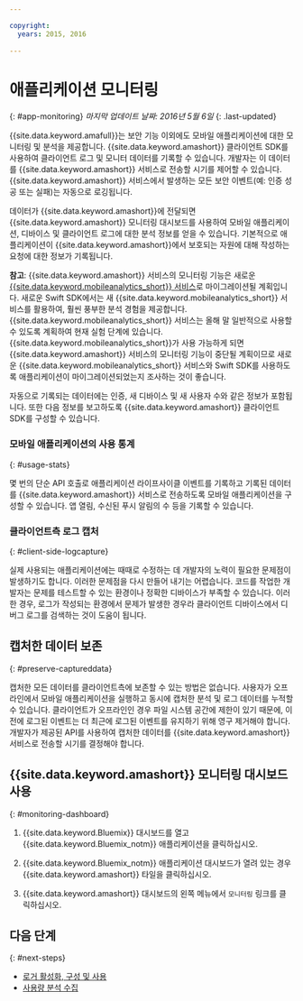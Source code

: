 ```yaml
---

copyright:
  years: 2015, 2016
  
---
```


# 애플리케이션 모니터링
{: #app-monitoring}
*마지막 업데이트 날짜: 2016년 5월 6일*
{: .last-updated}

{{site.data.keyword.amafull}}는 보안 기능 이외에도 모바일 애플리케이션에 대한 모니터링 및 분석을 제공합니다. {{site.data.keyword.amashort}} 클라이언트 SDK를 사용하여 클라이언트 로그 및 모니터 데이터를 기록할 수 있습니다. 개발자는 이 데이터를 {{site.data.keyword.amashort}} 서비스로 전송할 시기를 제어할 수 있습니다. {{site.data.keyword.amashort}} 서비스에서 발생하는 모든 보안 이벤트(예: 인증 성공 또는 실패)는 자동으로 로깅됩니다. 

데이터가 {{site.data.keyword.amashort}}에 전달되면 {{site.data.keyword.amashort}} 모니터링 대시보드를 사용하여 모바일 애플리케이션, 디바이스 및 클라이언트 로그에 대한 분석 정보를 얻을 수 있습니다. 기본적으로 애플리케이션이 {{site.data.keyword.amashort}}에서 보호되는 자원에 대해 작성하는 요청에 대한 정보가 기록됩니다.


**참고**: {{site.data.keyword.amashort}} 서비스의 모니터링 기능은 새로운 [{{site.data.keyword.mobileanalytics_short}} 서비스](https://console.ng.bluemix.net/catalog/services/mobile-analytics)로 마이그레이션될 계획입니다. 새로운 Swift SDK에서는 새 {{site.data.keyword.mobileanalytics_short}} 서비스를 활용하여, 훨씬 풍부한 분석 경험을 제공합니다. {{site.data.keyword.mobileanalytics_short}} 서비스는 올해 말 일반적으로 사용할 수 있도록 계획하여 현재 실험 단계에 있습니다. {{site.data.keyword.mobileanalytics_short}}가 사용 가능하게 되면 {{site.data.keyword.amashort}} 서비스의 모니터링 기능이 중단될 계획이므로 새로운 {{site.data.keyword.mobileanalytics_short}} 서비스와 Swift SDK를 사용하도록 애플리케이션이 마이그레이션되었는지 조사하는 것이 좋습니다. 


자동으로 기록되는 데이터에는 인증, 새 디바이스 및 새 사용자 수와 같은 정보가 포함됩니다. 또한 다음 정보를 보고하도록 {{site.data.keyword.amashort}} 클라이언트 SDK를 구성할 수 있습니다.

### 모바일 애플리케이션의 사용 통계
{: #usage-stats}

몇 번의 단순 API 호출로 애플리케이션 라이프사이클 이벤트를 기록하고 기록된 데이터를 {{site.data.keyword.amashort}} 서비스로 전송하도록 모바일 애플리케이션을 구성할 수 있습니다. 앱 열림, 수신된 푸시 알림의 수 등을 기록할 수 있습니다. 

### 클라이언트측 로그 캡처
{: #client-side-logcapture}

실제 사용되는 애플리케이션에는 때때로 수정하는 데 개발자의 노력이 필요한 문제점이 발생하기도 합니다. 이러한 문제점을 다시 만들어 내기는 어렵습니다. <!--in R&D.--> 코드를 작업한 개발자는 문제를 테스트할 수 있는 환경이나 정확한 디바이스가 부족할 수 있습니다. 이러한 경우, 로그가 작성되는 환경에서 문제가 발생한 경우라 클라이언트 디바이스에서 디버그 로그를 검색하는 것이 도움이 됩니다. 

## 캡처한 데이터 보존
{: #preserve-captureddata}

캡처한 모든 데이터를 클라이언트측에 보존할 수 있는 방법은 없습니다. 사용자가 오프라인에서 모바일 애플리케이션을 실행하고 동시에 캡처한 분석 및 로그 데이터를 누적할 수 있습니다. 클라이언트가 오프라인인 경우 파일 시스템 공간에 제한이 있기 때문에, 이전에 로그된 이벤트는 더 최근에 로그된 이벤트를 유지하기 위해 영구 제거해야 합니다. 개발자가 제공된 API를 사용하여 캡처한 데이터를 {{site.data.keyword.amashort}} 서비스로 전송할 시기를 결정해야 합니다. 

## {{site.data.keyword.amashort}} 모니터링 대시보드 사용
{: #monitoring-dashboard}

1. {{site.data.keyword.Bluemix}} 대시보드를 열고 {{site.data.keyword.Bluemix_notm}} 애플리케이션을 클릭하십시오. 

2. {{site.data.keyword.Bluemix_notm}} 애플리케이션 대시보드가 열려 있는 경우 {{site.data.keyword.amashort}} 타일을 클릭하십시오. 

3. {{site.data.keyword.amashort}} 대시보드의 왼쪽 메뉴에서 `모니터링` 링크를 클릭하십시오. 

## 다음 단계
{: #next-steps}
* [로거 활성화, 구성 및 사용](app-monitoring-logger.html)
* [사용량 분석 수집](app-monitoring-gathering-analytics.html)

